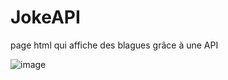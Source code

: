 # JokeAPI
page html qui affiche des blagues grâce à une API

![image](https://github.com/Cam17O/JokeAPI/assets/118281012/388d2579-88ba-4a74-93be-42b061b4ca7b)

